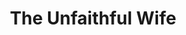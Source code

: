 ---
layout: book-summary
title: The Unfaithful Wife
image: the-unfaithful-wife.png
altText: the unfaithful wife
AMSUSA: 
AMSAU:
AMSUK:
AMSCA:
---